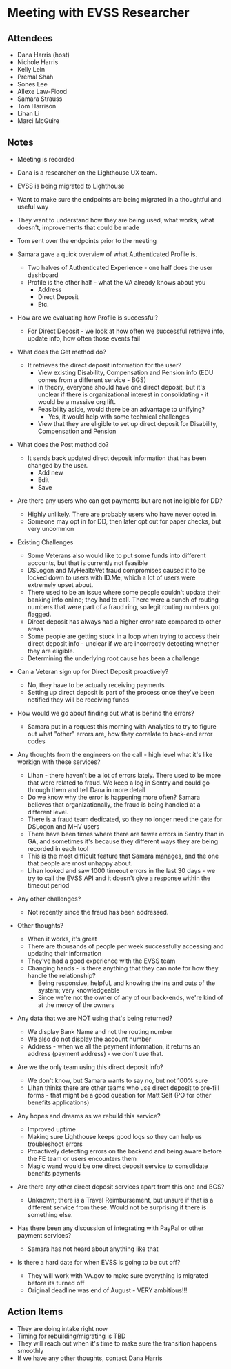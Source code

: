 # Meeting with EVSS Researcher

## Attendees
- Dana Harris (host)
- Nichole Harris 
- Kelly Lein
- Premal Shah
- Sones Lee
- Allexe Law-Flood
- Samara Strauss
- Tom Harrison
- Lihan Li
- Marci McGuire

## Notes
- Meeting is recorded
- Dana is a researcher on the Lighthouse UX team. 
- EVSS is being migrated to Lighthouse
- Want to make sure the endpoints are being migrated in a thoughtful and useful way
- They want to understand how they are being used, what works, what doesn't, improvements that could be made
- Tom sent over the endpoints prior to the meeting
- Samara gave a quick overview of what Authenticated Profile is.
	- Two halves of Authenticated Experience - one half does the user dashboard
	- Profile is the other half - what the VA already knows about you
		- Address
		- Direct Deposit
		- Etc.

- How are we evaluating how Profile is successful?
	- For Direct Deposit - we look at how often we successful retrieve info, update info, how often those events fail

- What does the Get method do?
	- It retrieves the direct deposit information for the user?
		- View existing Disability, Compensation and Pension info (EDU comes from a different service - BGS)
		- In theory, everyone should have one direct deposit, but it's unclear if there is organizational interest in consolidating - it would be a massive org lift.
		- Feasibility aside, would there be an advantage to unifying? 
			- Yes, it would help with some technical challenges
		- View that they are eligible to set up direct deposit for Disability, Compensation and Pension

- What does the Post method do?
	- It sends back updated direct deposit information that has been changed by the user.
		- Add new
		- Edit
		- Save

- Are there any users who can get payments but are not ineligible for DD?
	- Highly unlikely.  There are probably users who have never opted in.
	- Someone may opt in for DD, then later opt out for paper checks, but very uncommon
	
- Existing Challenges
	- Some Veterans also would like to put some funds into different accounts, but that is currently not feasible
	- DSLogon and MyHealteVet fraud compromises caused it to be locked down to users with ID.Me, which a lot of users were extremely upset about.  
	- There used to be an issue where some people couldn't update their banking info online; they had to call.  There were a bunch of routing numbers that were part of a fraud ring, so legit routing numbers got flagged.
	- Direct deposit has always had a higher error rate compared to other areas
	- Some people are getting stuck in a loop when trying to access their direct deposit info - unclear if we are incorrectly detecting whether they are eligible.
	- Determining the underlying root cause has been a challenge

- Can a Veteran sign up for Direct Deposit proactively?
	- No, they have to be actually receiving payments
	- Setting up direct deposit is part of the process once they've been notified they will be receiving funds

- How would we go about finding out what is behind the errors?
	- Samara put in a request this morning with Analytics to try to figure out what "other" errors are, how they correlate to back-end error codes

- Any thoughts from the engineers on the call - high level what it's like workign with these services?
	- Lihan - there haven't be a lot of errors lately.  There used to be more that were related to fraud. We keep a log in Sentry and could go through them and tell Dana in more detail
	- Do we know why the error is happening more often?  Samara believes that organizationally, the fraud is being handled at a different level.
	- There is a fraud team dedicated, so they no longer need the gate for DSLogon and MHV users
	- There have been times where there are fewer errors in Sentry than in GA, and sometimes it's because they different ways they are being recorded in each tool
	- This is the most difficult feature that Samara manages, and the one that people are most unhappy about.
	- Lihan looked and saw 1000 timeout errors in the last 30 days - we try to call the EVSS API and it doesn't give a response within the timeout period

- Any other challenges?
	- Not recently since the fraud has been addressed.

- Other thoughts?
	- When it works, it's great
	- There are thousands of people per week successfully accessing and updating their information
	- They've had a good experience with the EVSS team
	- Changing hands - is there anything that they can note for how they handle the relationship?  
		- Being responsive, helpful, and knowing the ins and outs of the system; very knowledgeable
		- Since we're not the owner of any of our back-ends, we're kind of at the mercy of the owners

- Any data that we are NOT using that's being returned?
	- We display Bank Name and not the routing number
	- We also do not display the account number
	- Address - when we all the payment information, it returns an address (payment address) - we don't use that.

- Are we the only team using this direct deposit info?
	- We don't know, but Samara wants to say no, but not 100% sure
	- Lihan thinks there are other teams who use direct deposit to pre-fill forms - that might be a good question for Matt Self (PO for other benefits applications)

- Any hopes and dreams as we rebuild this service?
	- Improved uptime
	- Making sure Lighthouse keeps good logs so they can help us troubleshoot errors
	- Proactively detecting errors on the backend and being aware before the FE team or users encounters them
	- Magic wand would be one direct deposit service to consolidate benefits payments

- Are there any other direct deposit services apart from this one and BGS?  
	- Unknown; there is a Travel Reimbursement, but unsure if that is a different service from these.  Would not be surprising if there is something else. 

- Has there been any discussion of integrating with PayPal or other payment services?
	- Samara has not heard about anything like that

- Is there a hard date for when EVSS is going to be cut off? 
	- They will work with VA.gov to make sure everything is migrated before its turned off
	- Original deadline was end of August - VERY ambitious!!!

## Action Items
- They are doing intake right now
- Timing for rebuilding/migrating is TBD
- They will reach out when it's time to make sure the transition happens smoothly
- If we have any other thoughts, contact Dana Harris


